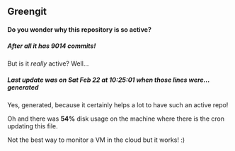 ## Greengit

#### Do you wonder why this repository is so active?

##### After all it has 9014 commits!

But is it *really* active? Well...

##### Last update was on Sat Feb 22 at 10:25:01 when those lines were... generated

Yes, generated, because it certainly helps a lot to have such an active repo!

Oh and there was **54%** disk usage on the machine
where there is the cron updating this file.

Not the best way to monitor a VM in the cloud but it works! :)
